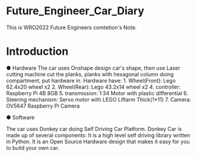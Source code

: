 # Future_Engineer_Car_Diary
This is WRO2022 Future Engineers comtetion's Note. 

# Introduction

 ● Hardware
  The car uses Onshape design car's shape, then use Laser cutting machine cut the planks, planks with hexagonal column doing compartment, put hardware in.
  Hardware have:
    1. Wheel(Front):         Lego 62.4x20 wheel  x2
    2. Wheel(Rear):          Lego 43.2x14 wheel  x2
    4. controller:           Raspberry Pi 4B 8GB
    5. transmission:         1:34 Motor with plastic differential
    6. Steering mechanism:   Servo motor with LEGO Liftarm Thick(1*11)
    7. Camera:               OV5647 Raspberry Pi Camera
  

 ● Software

  The car uses Donkey car doing Self Driving Car Platform. Donkey Car is made up of several components: It is a high level self driving library written in Python. It is an Open Source Hardware design that makes it easy for you to build your own car. 
